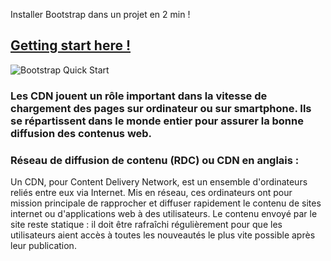 Installer Bootstrap dans un projet en 2 min !

## [Getting start here !](https://getbootstrap.com/docs/4.4/getting-started/introduction/)

    
![Bootstrap Quick Start](https://zupimages.net/up/20/10/lnu3.png)


### Les CDN jouent un rôle important dans la vitesse de chargement des pages sur ordinateur ou sur smartphone. Ils se répartissent dans le monde entier pour assurer la bonne diffusion des contenus web.

### Réseau de diffusion de contenu (RDC) ou CDN en anglais : 
Un CDN, pour Content Delivery Network, est un ensemble d'ordinateurs reliés entre eux via Internet. Mis en réseau, ces ordinateurs ont pour mission principale de rapprocher et diffuser rapidement le contenu de sites internet ou d'applications web à des utilisateurs. Le contenu envoyé par le site reste statique : il doit être rafraîchi régulièrement pour que les utilisateurs aient accès à toutes les nouveautés le plus vite possible après leur publication. 